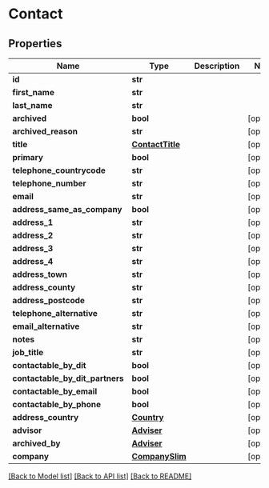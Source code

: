 # Contact

## Properties
Name | Type | Description | Notes
------------ | ------------- | ------------- | -------------
**id** | **str** |  | 
**first_name** | **str** |  | 
**last_name** | **str** |  | 
**archived** | **bool** |  | [optional] 
**archived_reason** | **str** |  | [optional] 
**title** | [**ContactTitle**](ContactTitle.md) |  | [optional] 
**primary** | **bool** |  | [optional] 
**telephone_countrycode** | **str** |  | [optional] 
**telephone_number** | **str** |  | [optional] 
**email** | **str** |  | [optional] 
**address_same_as_company** | **bool** |  | [optional] 
**address_1** | **str** |  | [optional] 
**address_2** | **str** |  | [optional] 
**address_3** | **str** |  | [optional] 
**address_4** | **str** |  | [optional] 
**address_town** | **str** |  | [optional] 
**address_county** | **str** |  | [optional] 
**address_postcode** | **str** |  | [optional] 
**telephone_alternative** | **str** |  | [optional] 
**email_alternative** | **str** |  | [optional] 
**notes** | **str** |  | [optional] 
**job_title** | **str** |  | [optional] 
**contactable_by_dit** | **bool** |  | [optional] 
**contactable_by_dit_partners** | **bool** |  | [optional] 
**contactable_by_email** | **bool** |  | [optional] 
**contactable_by_phone** | **bool** |  | [optional] 
**address_country** | [**Country**](Country.md) |  | [optional] 
**advisor** | [**Adviser**](Adviser.md) |  | [optional] 
**archived_by** | [**Adviser**](Adviser.md) |  | [optional] 
**company** | [**CompanySlim**](CompanySlim.md) |  | [optional] 

[[Back to Model list]](../README.md#documentation-for-models) [[Back to API list]](../README.md#documentation-for-api-endpoints) [[Back to README]](../README.md)


